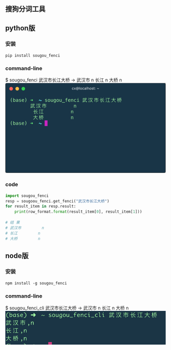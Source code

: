 ## 搜狗分词工具
## python版
### 安装
`pip install sougou_fenci`

### command-line
$ sougou_fenci 武汉市长江大桥
-> 
武汉市 n
长江 n
大桥 n
![commandline](./screenshot/screen1.png?raw=true "commandline")

### code
``` python
import sougou_fenci
resp = sougoou_fenci.get_fenci("武汉市长江大桥")
for result_item in resp.result:
    print(row_format.format(result_item[0], result_item[1]))

# 结 果
# 武汉市         n
# 长江         n
# 大桥         n
```

## node版
### 安装
`npm install -g sougou_fenci`


### command-line
$ sougou_fenci_cli 武汉市长江大桥
-> 
武汉市 n
长江 n
大桥 n
![commandline](./screenshot/screen2.png?raw=true "commandline")